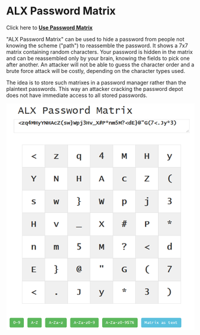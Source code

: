 # ALX Password Matrix

Click here to [**Use Password Matrix**](https://cdn.rawgit.com/alexanderlink/PasswordMatrix/master/PasswordMatrix.htm)

"ALX Password Matrix" can be used to hide a password from people not knowing the scheme ("path") to reassemble the password.
It shows a 7x7 matrix containing random characters. Your password is hidden in the matrix and can be reassembled only by your brain, knowing the fields to pick one after another. An attacker will not be able to guess the character order and a brute force attack will be costly, depending on the character types used.

The idea is to store such matrixes in a password manager rather than the plaintext passwords. This way an attacker cracking the password depot does not have immediate access to all stored passwords.

![](docs/screenshot.PNG)
